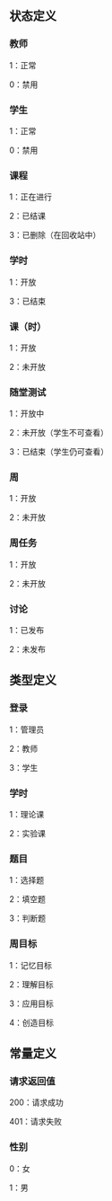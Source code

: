 ## 状态定义

### 教师

1：正常

0：禁用



### 学生

1：正常

0：禁用



### 课程

1：正在进行

2：已结课

3：已删除（在回收站中）



### 学时

1：开放

3：已结束



### 课（时）

1：开放

2：未开放



### 随堂测试

1：开放中

2：未开放（学生不可查看）

3：已结束（学生仍可查看）



### 周

1：开放

2：未开放



### 周任务

1：开放

2：未开放



### 讨论

1：已发布

2：未发布



## 类型定义

### 登录

1：管理员

2：教师

3：学生



### 学时

1：理论课

2：实验课



### 题目

1：选择题

2：填空题

3：判断题



### 周目标

1：记忆目标

2：理解目标

3：应用目标

4：创造目标



## 常量定义

### 请求返回值

200：请求成功

401：请求失败



### 性别

0：女

1：男